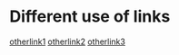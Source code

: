  # Different use of links 

 [otherlink1](https://example.com)
 [otherlink2](https://exam()ple1.com)
 [otherlink3](https://wrong().html)
 
 